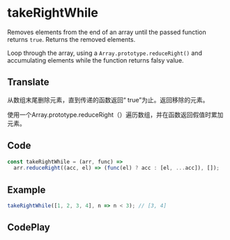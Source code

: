 # takeRightWhile

Removes elements from the end of an array until the passed function returns `true`. Returns the removed elements.

Loop through the array, using a `Array.prototype.reduceRight()` and accumulating elements while the function returns falsy value.

## Translate

从数组末尾删除元素，直到传递的函数返回“ true”为止。返回移除的元素。

使用一个Array.prototype.reduceRight（）遍历数组，并在函数返回假值时累加元素。

## Code

```js
const takeRightWhile = (arr, func) =>
  arr.reduceRight((acc, el) => (func(el) ? acc : [el, ...acc]), []);
```

## Example

```js
takeRightWhile([1, 2, 3, 4], n => n < 3); // [3, 4]
```

## CodePlay

<template>
  <code-play codeplay-id="" />
</template>
